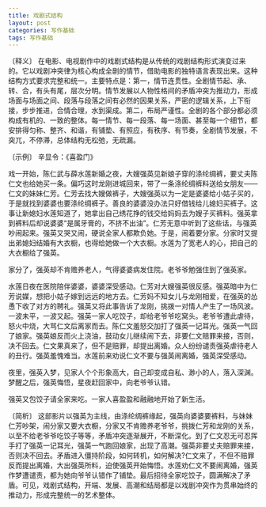 ```yaml
---
title: 戏剧式结构
layout: post
categories: 写作基础
tags: 写作基础
---
```


〔释义〕 在电影、电视剧作中的戏剧式结构是从传统的戏剧结构形式演变过来的。它以戏剧冲突律为核心构成全剧的情节，借助电影的独特语言表现出来。这种结构方式要求完整和统一。主要特点是：第一，情节连贯性。全剧情节起、承、转、合，有头有尾，层次分明。情节发展以人物性格间的矛盾冲突为推动力，形成场面与场面之间、段落与段落之间有必然的因果关系，严密的逻辑关系，上下衔接，步步推进，合情合理，水到渠成。第二，布局严谨性。全剧的各个部分都必须构成有机的、一致的整体。每一情节、每一段落、每一场面、甚至每一个细节，都安排得匀称、整齐、和谐，有铺垫、有照应，有秩序、有节奏，全剧情节发展，不突兀，不停滞，总体结构无松弛，无疏漏。

〔示例〕 辛显令：《喜盈门》

戏一开始，陈仁武与薛水莲新婚之夜，大嫂强英见新娘子穿的涤纶绸裤，要丈夫陈仁文也给她买一条。偏巧这时龙刚进城回来，带了一条涤纶绸裤料送给女朋友——仁文的妹妹仁芳。仁芳去找大嫂做裤子，大嫂强英以为一定是婆婆给小姑子买的，于是就找到婆婆也要涤纶绸裤子。善良的婆婆没办法只好借钱给儿媳妇买裤子。这事让新媳妇水莲知道了，她拿出自己绣花挣的钱交给妈妈去为嫂子买裤料。强英拿到裤料后却说婆婆“是属牙膏的，不挤不出油”。仁芳无意中听到了这些话，与强英吵闹起来。强英又哭又闹，硬说全家人都欺负她。于是，闹着要分家。分家时又提出弟媳妇结婚有大衣橱，也得给她做一个大衣橱。水莲为了宽老人的心，把自己的大衣橱给了强英。

家分了，强英却不肯赡养老人，气得婆婆病发住院。老爷爷勉强住到了强英家。

水莲日夜在医院陪伴婆婆，婆婆深受感动。仁芳对大嫂强英很反感。强英暗中为仁芳说媒，想把小姑子嫁到远远的地方去。仁芳妈不知女儿与龙刚相爱，在强英的怂恿下收了对方的聘礼。强英又将此事告诉了龙刚，挑拨一对情人产生了一场风波。一波未平，一波又起。强英一家人吃饺子，却给老爷爷吃窝头。老爷爷遭此虐待，怒火中烧，大骂仁文后离家而去。陈仁文羞怒交加打了强英一记耳光。强英一气回了娘家。强英娘反而火上浇油，鼓动女儿继续闹下去，非要仁文赔罪来接，否则，决不回去。仁文果真来了，但不是赔罪，却提出离婚。众人纷纷谴责强英虐待老人的丑行。强英羞愧难当。水莲前来劝说仁文不要与强英闹离婚，强英深受感动。

夜里，强英入梦，见家人个个形象高大，自己却变成自私、渺小的人，落入深渊。梦醒之后，强英悔悟，星夜赶回家中，向老爷爷认错。

强英又包饺子请全家来吃。一家人喜盈盈和融融地开始了新生活。

〔简析〕 这部影片以强英为主线，由涤纶绸裤缘起，强英向婆婆要裤料，与妹妹仁芳吵架，闹分家又要大衣橱，分家又不肯赡养老爷爷，挑拨仁芳和龙刚的关系，以至不给老爷爷吃饺子等等，矛盾冲突逐渐展开，不断深化。到了仁文忍无可忍挥手打了强英一记耳光，强英一气跑回娘家，出现了高潮。强英非要丈夫赔罪来接，否则决不回去。矛盾进入僵持阶段，如何转机，如何解决?仁文来了，不但不赔罪反而提出离婚，大出强英所料，迫使强英开始悔悟。水莲劝仁文不要闹离婚，强英作梦遭谴责，都为她向爷爷认错作了铺垫。最后招待全家吃饺子，圆满解决了矛盾。可见，戏剧式结构，开端、发展、高潮和结局都是以戏剧冲突作为贯串始终的推动力，形成完整统一的艺术整体。 